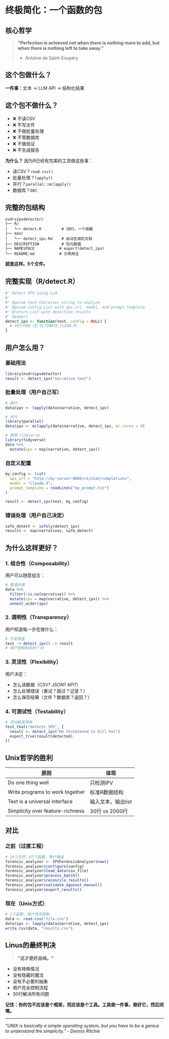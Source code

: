 # 终极简化：一个函数的包

## 核心哲学

> **"Perfection is achieved not when there is nothing more to add, but when there is nothing left to take away."**
> - Antoine de Saint-Exupéry

## 这个包做什么？

**一件事**：文本 → LLM API → 结构化结果

## 这个包不做什么？

- ❌ 不读CSV
- ❌ 不写文件
- ❌ 不做批量处理
- ❌ 不管数据库
- ❌ 不做验证
- ❌ 不生成报告

**为什么？** 因为R已经有完美的工具做这些事：
- 读CSV？`read.csv()`
- 批量处理？`lapply()`
- 并行？`parallel::mclapply()`
- 数据库？`DBI`

## 完整的包结构

```
nvdrsipvdetector/
├── R/
│   └── detect.R         # 30行，一个函数
├── man/
│   └── detect_ipv.Rd    # 自动生成的文档
├── DESCRIPTION          # 包元数据
├── NAMESPACE           # export(detect_ipv)
└── README.md           # 示例用法
```

**就是这样。5个文件。**

## 完整实现（R/detect.R）

```r
#' Detect IPV using LLM
#' 
#' @param text Character string to analyze
#' @param config List with api_url, model, and prompt_template
#' @return List with detection results
#' @export
detect_ipv <- function(text, config = NULL) {
  # 30行代码（见 ULTIMATE_CLEAN.R）
}
```

## 用户怎么用？

### 基础用法
```r
library(nvdrsipvdetector)
result <- detect_ipv("narrative text")
```

### 批量处理（用户自己写）
```r
# 串行
data$ipv <- lapply(data$narrative, detect_ipv)

# 并行
library(parallel)
data$ipv <- mclapply(data$narrative, detect_ipv, mc.cores = 4)

# 使用 tidyverse
library(tidyverse)
data %>%
  mutate(ipv = map(narrative, detect_ipv))
```

### 自定义配置
```r
my_config <- list(
  api_url = "http://my-server:8080/v1/chat/completions",
  model = "claude-3",
  prompt_template = readLines("my_prompt.txt")
)

result <- detect_ipv(text, my_config)
```

### 错误处理（用户自己决定）
```r
safe_detect <- safely(detect_ipv)
results <- map(narratives, safe_detect)
```

## 为什么这样更好？

### 1. **组合性（Composability）**
用户可以随意组合：
```r
# 管道处理
data %>%
  filter(!is.na(narrative)) %>%
  mutate(ipv = map(narrative, detect_ipv)) %>%
  unnest_wider(ipv)
```

### 2. **透明性（Transparency）**
用户知道每一步在做什么：
```r
# 不是黑盒
text -> detect_ipv() -> result
# 用户控制前后的一切
```

### 3. **灵活性（Flexibility）**
用户决定：
- 怎么读数据（CSV? JSON? API?）
- 怎么处理错误（重试？跳过？记录？）
- 怎么保存结果（文件？数据库？返回？）

### 4. **可测试性（Testability）**
```r
# 测试极其简单
test_that("detects IPV", {
  result <- detect_ipv("He threatened to kill her")
  expect_true(result$detected)
})
```

## Unix哲学的胜利

| 原则 | 体现 |
|-----|-----|
| Do one thing well | 只检测IPV |
| Write programs to work together | 标准R数据结构 |
| Text is a universal interface | 输入文本，输出list |
| Simplicity over feature-richness | 30行 vs 2000行 |

## 对比

### 之前（过度工程）
```r
# 14个文件，67个函数，用户懵逼
forensic_analyzer <- IPVForensicAnalyzer$new()
forensic_analyzer$configure(config)
forensic_analyzer$load_data(csv_file)
forensic_analyzer$process_batch()
forensic_analyzer$reconcile_results()
forensic_analyzer$validate_against_manual()
forensic_analyzer$export_results()
```

### 现在（Unix方式）
```r
# 1个函数，用户完全控制
data <- read.csv("file.csv")
data$ipv <- lapply(data$narrative, detect_ipv)
write.csv(data, "results.csv")
```

## Linus的最终判决

> **"这才是好品味。"**

- 没有特殊情况
- 没有隐藏的魔法
- 没有不必要的抽象
- 用户完全控制流程
- 30行解决所有问题

**记住：你的包不应该是个框架，而应该是个工具。工具做一件事，做好它，然后闭嘴。**

---

*"UNIX is basically a simple operating system, but you have to be a genius to understand the simplicity."*
*- Dennis Ritchie*